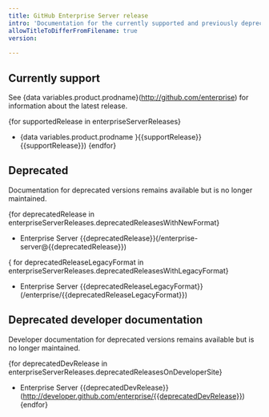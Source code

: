 ```yaml
---
title: GitHub Enterprise Server release
intro: 'Documentation for the currently supported and previously deprecated versions of {{site.data.variable.product.prodname}}.'
allowTitleToDifferFromFilename: true
version:
  
---
```


## Currently support

See {data variables.product.prodname}(http://github.com/enterprise) for information about the latest release.

{for supportedRelease in enterpriseServerReleases}
- {data variables.product.prodname }{{supportRelease}}{{supportRelease}})
{endfor}

## Deprecated

Documentation for deprecated versions remains available but is no longer maintained.

{for deprecatedRelease in enterpriseServerReleases.deprecatedReleasesWithNewFormat}
- Enterprise Server {{deprecatedRelease}}(/enterprise-server@{{deprecatedRelease}})


{ for deprecatedReleaseLegacyFormat in enterpriseServerReleases.deprecatedReleasesWithLegacyFormat}
- Enterprise Server {{deprecatedReleaseLegacyFormat}}(/enterprise/{{deprecatedReleaseLegacyFormat}})


## Deprecated developer documentation

Developer documentation for deprecated versions remains available but is no longer maintained.

{for deprecatedDevRelease in enterpriseServerReleases.deprecatedReleasesOnDeveloperSite}
- Enterprise Server {{deprecatedDevRelease}}(http://developer.github.com/enterprise/{{deprecatedDevRelease}})
{endfor}
